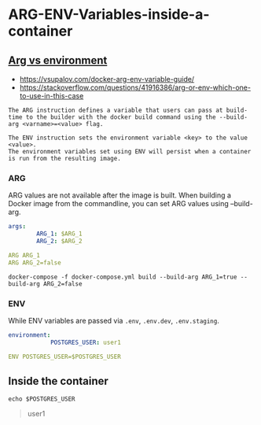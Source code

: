 # ARG-ENV-Variables-inside-a-container

## [Arg vs environment](https://vsupalov.com/docker-arg-vs-env/)
* https://vsupalov.com/docker-arg-env-variable-guide/
* https://stackoverflow.com/questions/41916386/arg-or-env-which-one-to-use-in-this-case

```
The ARG instruction defines a variable that users can pass at build-time to the builder with the docker build command using the --build-arg <varname>=<value> flag.

The ENV instruction sets the environment variable <key> to the value <value>.
The environment variables set using ENV will persist when a container is run from the resulting image.
```

### ARG

ARG values are not available after the image is built. 
When building a Docker image from the commandline, you can set ARG values using –build-arg. 

```yaml
args:
        ARG_1: $ARG_1
        ARG_2: $ARG_2
```

```yaml
ARG ARG_1
ARG ARG_2=false
```

```shell
docker-compose -f docker-compose.yml build --build-arg ARG_1=true --build-arg ARG_2=false
```

### ENV

While ENV variables are passed via `.env`, `.env.dev`, `.env.staging`.

```yaml
environment:
            POSTGRES_USER: user1
```

```yaml
ENV POSTGRES_USER=$POSTGRES_USER
```

## Inside the container

```shell
echo $POSTGRES_USER
```
> user1
